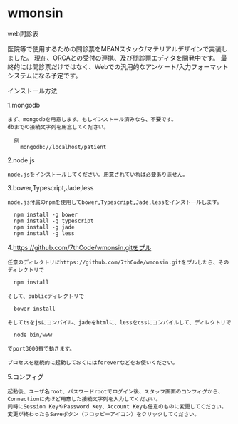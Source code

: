 # wmonsin
web問診表

  医院等で使用するための問診票をMEANスタック/マテリアルデザインで実装しました。
  現在、ORCAとの受付の連携、及び問診票エディタを開発中です。
  最終的には問診票だけではなく、Webでの汎用的なアンケート/入力フォーマットシステムになる予定です。


インストール方法

  1.mongodb

    まず、mongodbを用意します。もしインストール済みなら、不要です。
    dbまでの接続文字列を用意してください。

      例
        mongodb://localhost/patient


  2.node.js

    node.jsをインストールしてください。用意されていれば必要ありません。


  3.bower,Typescript,Jade,less

    node.js付属のnpmを使用してbower,Typescript,Jade,lessをインストールします。

      npm install -g bower
      npm install -g typescript
      npm install -g jade
      npm install -g less


  4.https://github.com/7thCode/wmonsin.gitをプル

    任意のディレクトリにhttps://github.com/7thCode/wmonsin.gitをプルしたら、そのディレクトリで

      npm install

    そして、publicディレクトリで

      bower install

    そしてtsをjsにコンパイル、jadeをhtmlに、lessをcssにコンパイルして、ディレクトリで

      node bin/www

    でport3000番で動きます。

    プロセスを継続的に起動しておくにはforeverなどをお使いください。

  5.コンフィグ

    起動後、ユーザ名root、パスワードrootでログイン後、スタッフ画面のコンフィグから、Connectionに先ほど用意した接続文字列を入力してください。
    同時にSession KeyやPassword Key、Account Keyも任意のものに変更してください。
    変更が終わったらSaveボタン（フロッピーアイコン）をクリックしてください。
